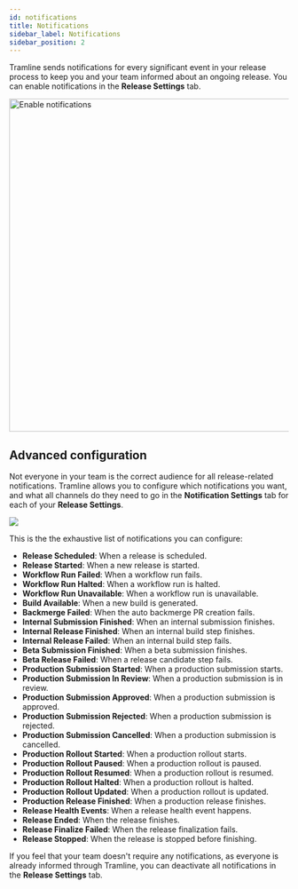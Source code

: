 ```yaml
---
id: notifications
title: Notifications
sidebar_label: Notifications
sidebar_position: 2
---
```


Tramline sends notifications for every significant event in your release process to keep you and your team informed about an ongoing release. You can enable notifications in the **Release Settings** tab.

<img src="/img/enable-notifications.png" alt="Enable notifications" width="600"/>

## Advanced configuration

Not everyone in your team is the correct audience for all release-related notifications. Tramline allows you to configure which notifications you want, and what all channels do they need to go in the **Notification Settings** tab for each of your **Release Settings**.

![](/img/notifications-list.png)

This is the the exhaustive list of notifications you can configure:

- **Release Scheduled**: When a release is scheduled.
- **Release Started**: When a new release is started.
- **Workflow Run Failed**: When a workflow run fails.
- **Workflow Run Halted**: When a workflow run is halted.
- **Workflow Run Unavailable**: When a workflow run is unavailable.
- **Build Available**: When a new build is generated.
- **Backmerge Failed**: When the auto backmerge PR creation fails.
- **Internal Submission Finished**: When an internal submission finishes.
- **Internal Release Finished**: When an internal build step finishes.
- **Internal Release Failed**: When an internal build step fails.
- **Beta Submission Finished**: When a beta submission finishes.
- **Beta Release Failed**: When a release candidate step fails.
- **Production Submission Started**: When a production submission starts.
- **Production Submission In Review**: When a production submission is in review.
- **Production Submission Approved**: When a production submission is approved.
- **Production Submission Rejected**: When a production submission is rejected.
- **Production Submission Cancelled**: When a production submission is cancelled.
- **Production Rollout Started**: When a production rollout starts.
- **Production Rollout Paused**: When a production rollout is paused.
- **Production Rollout Resumed**: When a production rollout is resumed.
- **Production Rollout Halted**: When a production rollout is halted.
- **Production Rollout Updated**: When a production rollout is updated.
- **Production Release Finished**: When a production release finishes.
- **Release Health Events**: When a release health event happens.
- **Release Ended**: When the release finishes.
- **Release Finalize Failed**: When the release finalization fails.
- **Release Stopped**: When the release is stopped before finishing.

If you feel that your team doesn't require any notifications, as everyone is already informed through Tramline, you can deactivate all notifications in the **Release Settings** tab.
